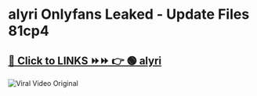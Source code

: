 
 # alyri Onlyfans Leaked - Update Files 81cp4

## <h2><a href="https://clipsfans.com/alyri&ref=git">🔗 Click to LINKS ⏩⏩ 👉 🟢 alyri </a></h2>

<a href="https://clipsfans.com/alyri&ref=git" rel="nofollow" data-target="animated-image.originalLink"><img src="https://i.ibb.co.com/xMMVF88/686577567.gif" alt="Viral Video Original" style="max-width: 100%; display: inline-block;" data-target="animated-image.originalImage"></a>

